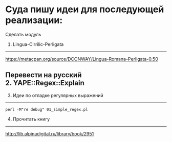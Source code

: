 Суда пишу идеи для последующей реализации:  
========================

Сделать модуль  
1. Lingua-Cirrilic-Perligata  
------------------------
https://metacpan.org/source/DCONWAY/Lingua-Romana-Perligata-0.50  

Перевести на русский  
2. YAPE::Regex::Explain  
------------------------

3. Идеи по отладке регулярных выражений  
------------------------
```
perl -M"re debug" 01_simple_regex.pl   
```

4. Прочитать книгу
------------------------
http://lib.alpinadigital.ru/library/book/2951
